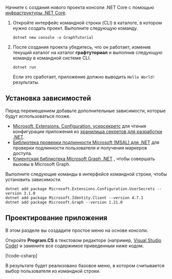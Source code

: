 <!-- markdownlint-disable MD002 MD041 -->

Начните с создания нового проекта консоли .NET Core с помощью [инфраструктуры .NET Core](/dotnet/core/tools/?tabs=netcore2x).

1. Откройте интерфейс командной строки (CLI) в каталоге, в котором нужно создать проект. Выполните следующую команду.

    ```Shell
    dotnet new console -o GraphTutorial
    ```

1. После создания проекта убедитесь, что он работает, изменив текущий каталог на каталог **графтуториал** и выполнив следующую команду в командной системе CLI.

    ```Shell
    dotnet run
    ```

    Если это сработает, приложение должно выводить `Hello World!`результаты.

## <a name="install-dependencies"></a>Установка зависимостей

Перед перемещением добавьте дополнительные зависимости, которые будут использоваться позже.

- [Microsoft. Extensions. Configuration. усерсекретс](https://github.com/aspnet/extensions) для чтения конфигурации приложения из [хранилища секретов для разработки .NET](https://docs.microsoft.com/aspnet/core/security/app-secrets).
- [Библиотека проверки подлинности Microsoft (MSAL) для .NET](https://github.com/AzureAD/microsoft-authentication-library-for-dotnet) для проверки подлинности пользователя и получения маркеров доступа.
- [Клиентская библиотека Microsoft Graph .NET](https://github.com/microsoftgraph/msgraph-sdk-dotnet) , чтобы совершать вызовы в Microsoft Graph.

Выполните следующие команды в интерфейсе командной строки, чтобы установить зависимости.

```Shell
dotnet add package Microsoft.Extensions.Configuration.UserSecrets --version 3.1.0
dotnet add package Microsoft.Identity.Client --version 4.7.1
dotnet add package Microsoft.Graph --version 1.21.0
```

## <a name="design-the-app"></a>Проектирование приложения

В этом разделе вы создадите простое меню на основе консоли.

Откройте **Program.CS** в текстовом редакторе (например, [Visual Studio Code](https://code.visualstudio.com/)) и замените все содержимое приведенным ниже кодом.

[!code-csharp[](../demos/01-create-app/GraphTutorial/Program.cs)]

В результате будет реализовано базовое меню, в котором считывается выбор пользователя из командной строки.

